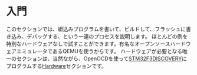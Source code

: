 <!-- # Getting Started -->

# 入門

<!-- 
In this section we'll walk you through the process of writing, building,
flashing and debugging embedded programs. You will be able to try most of the
examples without any special hardware as we will show you the basics using
QEMU, a popular open-source hardware emulator. The only section where hardware
is required is, naturally enough, the [Hardware](./hardware.md) section,
where we use OpenOCD to program an [STM32F3DISCOVERY].
 -->

このセクションでは、組込みプログラムを書いて、ビルドして、フラッシュに書き込み、デバッグする、という一連のプロセスを説明します。
ほとんどの例を特別なハードウェアなしで試すことができます。有名なオープンソースハードウェアエミュレータであるQEMUを使うからです。
ハードウェアが必要となる唯一のセクションは、当然ながら、OpenOCDを使って[STM32F3DISCOVERY]にプログラムする[Hardware](./hardware.md)セクションです。

[STM32F3DISCOVERY]: http://www.st.com/en/evaluation-tools/stm32f3discovery.html
